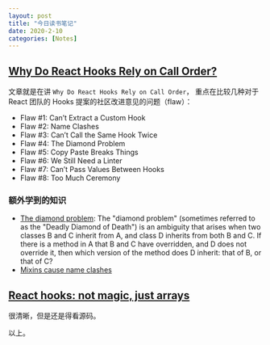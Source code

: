 ```yaml
---
layout: post
title: "今日读书笔记"
date: 2020-2-10
categories: [Notes]
---
```


## [Why Do React Hooks Rely on Call Order?](https://overreacted.io/why-do-hooks-rely-on-call-order/)

文章就是在讲 `Why Do React Hooks Rely on Call Order`， 重点在比较几种对于 React 团队的 Hooks 提案的社区改进意见的问题（flaw）：

- Flaw #1: Can’t Extract a Custom Hook
- Flaw #2: Name Clashes
- Flaw #3: Can’t Call the Same Hook Twice
- Flaw #4: The Diamond Problem
- Flaw #5: Copy Paste Breaks Things
- Flaw #6: We Still Need a Linter
- Flaw #7: Can’t Pass Values Between Hooks
- Flaw #8: Too Much Ceremony

### 额外学到的知识

- [The diamond problem](https://en.wikipedia.org/wiki/Multiple_inheritance#The_diamond_problem): The "diamond problem" (sometimes referred to as the "Deadly Diamond of Death") is an ambiguity that arises when two classes B and C inherit from A, and class D inherits from both B and C. If there is a method in A that B and C have overridden, and D does not override it, then which version of the method does D inherit: that of B, or that of C?
- [Mixins cause name clashes](https://reactjs.org/blog/2016/07/13/mixins-considered-harmful.html#mixins-cause-name-clashes)

## [React hooks: not magic, just arrays](https://medium.com/@ryardley/react-hooks-not-magic-just-arrays-cd4f1857236e)

很清晰，但是还是得看源码。

以上。

